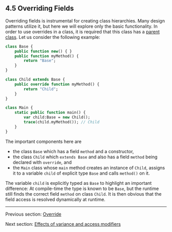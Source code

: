 ## 4.5 Overriding Fields

Overriding fields is instrumental for creating class hierarchies. Many design patterns utilize it, but here we will explore only the basic functionality. In order to use overrides in a class, it is required that this class has a [parent class](inheritance.md). Let us consider the following example:

```haxe
class Base {
	public function new() { }
	public function myMethod() {
		return "Base";
	}
}

class Child extends Base {
	public override function myMethod() {
		return "Child";
	}
}

class Main {
	static public function main() {
		var child:Base = new Child();
		trace(child.myMethod()); // Child
	}
}

```

The important components here are



* the class `Base` which has a field `method` and a constructor,
* the class `Child` which `extends Base` and also has a field `method` being declared with `override`, and
* the `Main` class whose `main` method creates an instance of `Child`, assigns it to a variable `child` of explicit type `Base` and calls `method()` on it.



The variable `child` is explicitly typed as `Base` to highlight an important difference: At compile-time the type is known to be `Base`, but the runtime still finds the correct field `method` on class `Child`. It is then obvious that the field access is resolved dynamically at runtime.

---

Previous section: [Override](override.md)

Next section: [Effects of variance and access modifiers](effects_of_variance_and_access_modifiers.md)